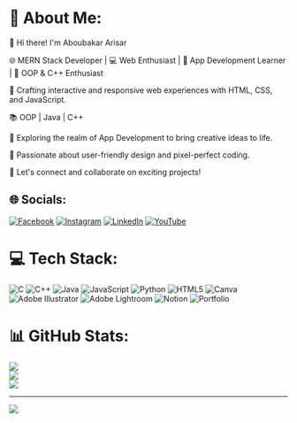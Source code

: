 # 💫 About Me:

👋 Hi there! I'm Aboubakar Arisar

🌐 MERN Stack Developer | 💻 Web Enthusiast | 📱 App Development Learner | 🧪 OOP & C++ Enthusiast

🔨 Crafting interactive and responsive web experiences with HTML, CSS, and JavaScript.

📚 OOP | Java | C++

📱 Exploring the realm of App Development to bring creative ideas to life.

🚀 Passionate about user-friendly design and pixel-perfect coding.

🔗 Let's connect and collaborate on exciting projects!

## 🌐 Socials:

[![Facebook](https://img.shields.io/badge/Facebook-%231877F2.svg?logo=Facebook&logoColor=white)](https://facebook.com/https://www.facebook.com/profile.php?id=100079163640295&mibextid=ZbWKwL) [![Instagram](https://img.shields.io/badge/Instagram-%23E4405F.svg?logo=Instagram&logoColor=white)](https://instagram.com/https://instagram.com/aboubakarisar05?igshid=ZDdkNTZiNTM=) [![LinkedIn](https://img.shields.io/badge/LinkedIn-%230077B5.svg?logo=linkedin&logoColor=white)](https://linkedin.com/in/https://www.linkedin.com/in/aboubakar-arisar-825412264) [![YouTube](https://img.shields.io/badge/YouTube-%23FF0000.svg?logo=YouTube&logoColor=white)](https://youtube.com/@pindaricoders)

# 💻 Tech Stack:

![C](https://img.shields.io/badge/c-%2300599C.svg?style=for-the-badge&logo=c&logoColor=white) ![C++](https://img.shields.io/badge/c++-%2300599C.svg?style=for-the-badge&logo=c%2B%2B&logoColor=white) ![Java](https://img.shields.io/badge/java-%23ED8B00.svg?style=for-the-badge&logo=java&logoColor=white) ![JavaScript](https://img.shields.io/badge/javascript-%23323330.svg?style=for-the-badge&logo=javascript&logoColor=%23F7DF1E) ![Python](https://img.shields.io/badge/python-3670A0?style=for-the-badge&logo=python&logoColor=ffdd54) ![HTML5](https://img.shields.io/badge/html5-%23E34F26.svg?style=for-the-badge&logo=html5&logoColor=white) ![Canva](https://img.shields.io/badge/Canva-%2300C4CC.svg?style=for-the-badge&logo=Canva&logoColor=white) ![Adobe Illustrator](https://img.shields.io/badge/adobeillustrator-%23FF9A00.svg?style=for-the-badge&logo=adobeillustrator&logoColor=white) ![Adobe Lightroom](https://img.shields.io/badge/Adobe%20Lightroom-31A8FF.svg?style=for-the-badge&logo=Adobe%20Lightroom&logoColor=white) ![Notion](https://img.shields.io/badge/Notion-%23000000.svg?style=for-the-badge&logo=notion&logoColor=white) ![Portfolio](https://img.shields.io/badge/Portfolio-%23000000.svg?style=for-the-badge&logo=firefox&logoColor=#FF7139)

# 📊 GitHub Stats:

![](https://github-readme-stats.vercel.app/api?username=AboubakarArisar&theme=dark&hide_border=false&include_all_commits=false&count_private=false)<br/>
![](https://github-readme-streak-stats.herokuapp.com/?user=AboubakarArisar&theme=dark&hide_border=false)<br/>
![](https://github-readme-stats.vercel.app/api/top-langs/?username=AboubakarArisar&theme=dark&hide_border=false&include_all_commits=false&count_private=false&layout=compact)

---

[![](https://visitcount.itsvg.in/api?id=AboubakarArisar&icon=0&color=0)](https://visitcount.itsvg.in)

<!-- Proudly created with GPRM ( https://gprm.itsvg.in ) -->
